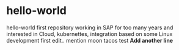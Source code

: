 # hello-world
hello-world first repository
working in SAP for too many years and interested in Cloud, kubernettes, integration based on some Linux development 
first edit.. mention moon tacos
test
**Add another line**
